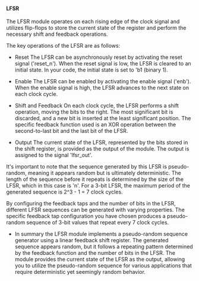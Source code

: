 #### LFSR

The LFSR module operates on each rising edge of the clock signal and utilizes flip-flops to store the 
current state of the register and perform the necessary shift and feedback operations.

The key operations of the LFSR are as follows:

* Reset
 The LFSR can be asynchronously reset by activating the reset signal ('reset_n').
 When the reset signal is low, the LFSR is cleared to an initial state. In your code, the 
 initial state is set to 'b1 (binary 1).

* Enable
 The LFSR can be enabled by activating the enable signal ('enb').
 When the enable signal is high, the LFSR advances to the next state on each clock cycle.

* Shift and Feedback
 On each clock cycle, the LFSR performs a shift operation, 
 moving the bits to the right. The most significant bit is discarded, and a
 new bit is inserted at the least significant position. The specific feedback
 function used is an XOR operation between the second-to-last bit and the last bit of the LFSR.

* Output
 The current state of the LFSR, represented by the bits stored in the shift register, is 
 provided as the output of the module. The output is assigned to the signal 'lfsr_out'.

It's important to note that the sequence generated by this LFSR is pseudo-random, meaning
it appears random but is ultimately deterministic. The length of the sequence before it repeats
is determined by the size of the LFSR, which in this case is 'n'. For a 3-bit LFSR, the maximum 
period of the generated sequence is 2^3 - 1 = 7 clock cycles.

By configuring the feedback taps and the number of bits in the LFSR,
different LFSR sequences can be generated with varying properties.
The specific feedback tap configuration you have chosen produces a pseudo-random
sequence of 3-bit values that repeat every 7 clock cycles.

* In summary
the LFSR module implements a pseudo-random sequence generator
using a linear feedback shift register. The generated sequence appears random,
but it follows a repeating pattern determined by the feedback function and the number of bits in the LFSR.
The module provides the current state of the LFSR as the output, allowing you to utilize the pseudo-random sequence
for various applications that require deterministic yet seemingly random behavior.
